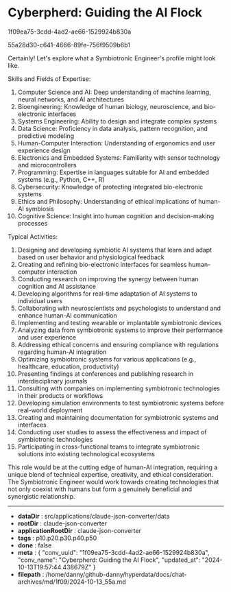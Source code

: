 # Cyberpherd: Guiding the AI Flock

1f09ea75-3cdd-4ad2-ae66-1529924b830a

55a28d30-c641-4666-89fe-756f9509b6b1

 Certainly! Let's explore what a Symbiotronic Engineer's profile might look like.

Skills and Fields of Expertise:

1. Computer Science and AI: Deep understanding of machine learning, neural networks, and AI architectures
2. Bioengineering: Knowledge of human biology, neuroscience, and bio-electronic interfaces
3. Systems Engineering: Ability to design and integrate complex systems
4. Data Science: Proficiency in data analysis, pattern recognition, and predictive modeling
5. Human-Computer Interaction: Understanding of ergonomics and user experience design
6. Electronics and Embedded Systems: Familiarity with sensor technology and microcontrollers
7. Programming: Expertise in languages suitable for AI and embedded systems (e.g., Python, C++, R)
8. Cybersecurity: Knowledge of protecting integrated bio-electronic systems
9. Ethics and Philosophy: Understanding of ethical implications of human-AI symbiosis
10. Cognitive Science: Insight into human cognition and decision-making processes

Typical Activities:

1. Designing and developing symbiotic AI systems that learn and adapt based on user behavior and physiological feedback
2. Creating and refining bio-electronic interfaces for seamless human-computer interaction
3. Conducting research on improving the synergy between human cognition and AI assistance
4. Developing algorithms for real-time adaptation of AI systems to individual users
5. Collaborating with neuroscientists and psychologists to understand and enhance human-AI communication
6. Implementing and testing wearable or implantable symbiotronic devices
7. Analyzing data from symbiotronic systems to improve their performance and user experience
8. Addressing ethical concerns and ensuring compliance with regulations regarding human-AI integration
9. Optimizing symbiotronic systems for various applications (e.g., healthcare, education, productivity)
10. Presenting findings at conferences and publishing research in interdisciplinary journals
11. Consulting with companies on implementing symbiotronic technologies in their products or workflows
12. Developing simulation environments to test symbiotronic systems before real-world deployment
13. Creating and maintaining documentation for symbiotronic systems and interfaces
14. Conducting user studies to assess the effectiveness and impact of symbiotronic technologies
15. Participating in cross-functional teams to integrate symbiotronic solutions into existing technological ecosystems

This role would be at the cutting edge of human-AI integration, requiring a unique blend of technical expertise, creativity, and ethical consideration. The Symbiotronic Engineer would work towards creating technologies that not only coexist with humans but form a genuinely beneficial and synergistic relationship.

---

* **dataDir** : src/applications/claude-json-converter/data
* **rootDir** : claude-json-converter
* **applicationRootDir** : claude-json-converter
* **tags** : p10.p20.p30.p40.p50
* **done** : false
* **meta** : {
  "conv_uuid": "1f09ea75-3cdd-4ad2-ae66-1529924b830a",
  "conv_name": "Cyberpherd: Guiding the AI Flock",
  "updated_at": "2024-10-13T19:57:44.438679Z"
}
* **filepath** : /home/danny/github-danny/hyperdata/docs/chat-archives/md/1f09/2024-10-13_55a.md
